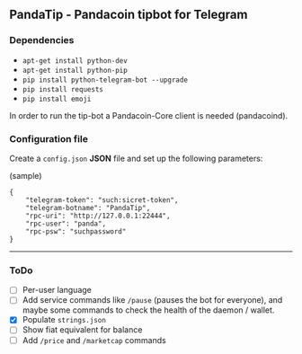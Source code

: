 ## PandaTip - Pandacoin tipbot for Telegram
 
### Dependencies 

* `apt-get install python-dev`
* `apt-get install python-pip`
* `pip install python-telegram-bot --upgrade`
* `pip install requests`
* `pip install emoji`


In order to run the tip-bot a Pandacoin-Core client is needed (pandacoind). 

### Configuration file

Create a `config.json` **JSON** file and set up the following parameters:

(sample)
 
    {
    	"telegram-token": "such:sicret-token",
    	"telegram-botname": "PandaTip",
    	"rpc-uri": "http://127.0.0.1:22444",
    	"rpc-user": "panda",
    	"rpc-psw": "suchpassword"
    }

---

### ToDo

- [ ] Per-user language
- [ ] Add service commands like `/pause` (pauses the bot for everyone), and maybe some commands to check the health of the daemon / wallet.
- [x] Populate `strings.json`
- [ ] Show fiat equivalent for balance
- [ ] Add `/price` and `/marketcap` commands
